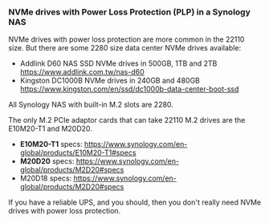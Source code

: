 ### NVMe drives with Power Loss Protection (PLP) in a Synology NAS

NVMe drives with power loss protection are more common in the 22110 size. But there are some 2280 size data center NVMe drives available: 
- Addlink D60 NAS SSD NVMe drives in 500GB, 1TB and 2TB https://www.addlink.com.tw/nas-d60
- Kingston DC1000B NVMe drives in 240GB and 480GB https://www.kingston.com/en/ssd/dc1000b-data-center-boot-ssd

All Synology NAS with built-in M.2 slots are 2280. 

The only M.2 PCIe adaptor cards that can take 22110 M.2 drives are the E10M20-T1 and M20D20.

- **E10M20-T1** specs: https://www.synology.com/en-global/products/E10M20-T1#specs
- **M20D20** specs: https://www.synology.com/en-global/products/M2D20#specs
- M20D18 specs: https://www.synology.com/en-global/products/M2D20#specs

If you have a reliable UPS, and you should, then you don't really need NVMe drives with power loss protection.
